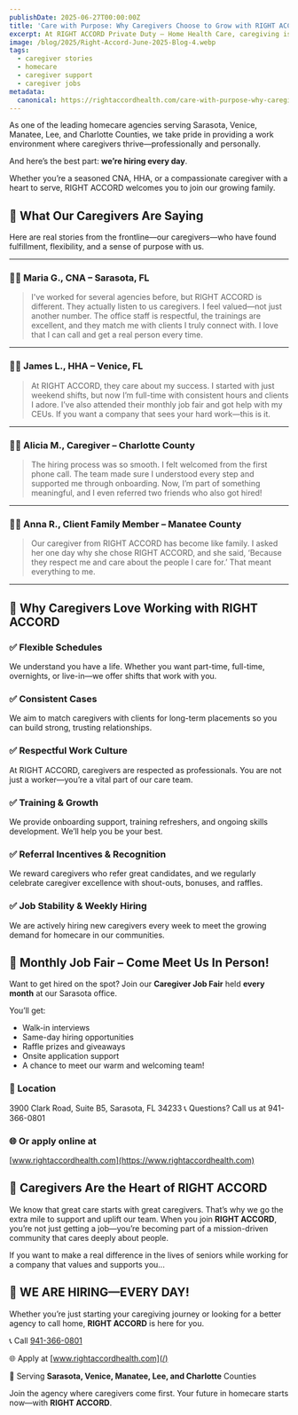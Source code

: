 ```yaml
---
publishDate: 2025-06-27T00:00:00Z
title: 'Care with Purpose: Why Caregivers Choose to Grow with RIGHT ACCORD'
excerpt: At RIGHT ACCORD Private Duty – Home Health Care, caregiving is more than a job—it’s a calling. Our caregivers are the heart of everything we do, and we believe they deserve to be supported, empowered, and appreciated every step of the way.
image: /blog/2025/Right-Accord-June-2025-Blog-4.webp
tags:
  - caregiver stories
  - homecare
  - caregiver support
  - caregiver jobs
metadata:
  canonical: https://rightaccordhealth.com/care-with-purpose-why-caregivers-choose-to-grow-with-right-accord
---
```


As one of the leading homecare agencies serving Sarasota, Venice, Manatee, Lee, and Charlotte Counties, we take pride in providing a work environment where caregivers thrive—professionally and personally.

And here’s the best part: **we’re hiring every day**.

Whether you’re a seasoned CNA, HHA, or a compassionate caregiver with a heart to serve, RIGHT ACCORD welcomes you to join our growing family.

## 💬 What Our Caregivers Are Saying

Here are real stories from the frontline—our caregivers—who have found fulfillment, flexibility, and a sense of purpose with us.

---

### 👩‍⚕️ Maria G., CNA – Sarasota, FL

> I've worked for several agencies before, but RIGHT ACCORD is different. They actually listen to us caregivers. I feel valued—not just another number. The office staff is respectful, the trainings are excellent, and they match me with clients I truly connect with. I love that I can call and get a real person every time.

---

### 👨‍⚕️ James L., HHA – Venice, FL

> At RIGHT ACCORD, they care about my success. I started with just weekend shifts, but now I’m full-time with consistent hours and clients I adore. I’ve also attended their monthly job fair and got help with my CEUs. If you want a company that sees your hard work—this is it.

---

### 👩🏽 Alicia M., Caregiver – Charlotte County

> The hiring process was so smooth. I felt welcomed from the first phone call. The team made sure I understood every step and supported me through onboarding. Now, I’m part of something meaningful, and I even referred two friends who also got hired!

---

### 👵🏼 Anna R., Client Family Member – Manatee County

> Our caregiver from RIGHT ACCORD has become like family. I asked her one day why she chose RIGHT ACCORD, and she said, ‘Because they respect me and care about the people I care for.’ That meant everything to me.

---

## 🌟 Why Caregivers Love Working with RIGHT ACCORD

### ✅ Flexible Schedules

We understand you have a life. Whether you want part-time, full-time, overnights, or live-in—we offer shifts that work with you.

### ✅ Consistent Cases

We aim to match caregivers with clients for long-term placements so you can build strong, trusting relationships.

### ✅ Respectful Work Culture

At RIGHT ACCORD, caregivers are respected as professionals. You are not just a worker—you’re a vital part of our care team.

### ✅ Training & Growth

We provide onboarding support, training refreshers, and ongoing skills development. We’ll help you be your best.

### ✅ Referral Incentives & Recognition

We reward caregivers who refer great candidates, and we regularly celebrate caregiver excellence with shout-outs, bonuses, and raffles.

### ✅ Job Stability & Weekly Hiring

We are actively hiring new caregivers every week to meet the growing demand for homecare in our communities.

## 📅 Monthly Job Fair – Come Meet Us In Person!

Want to get hired on the spot? Join our **Caregiver Job Fair** held **every month** at our Sarasota office.

You’ll get:

- Walk-in interviews
- Same-day hiring opportunities
- Raffle prizes and giveaways
- Onsite application support
- A chance to meet our warm and welcoming team!

### 📍 Location

3900 Clark Road, Suite B5, Sarasota, FL 34233 📞 Questions? Call us at 941-366-0801

### 🌐 Or apply online at

[www.rightaccordhealth.com](https://www.rightaccordhealth.com)

## 💖 Caregivers Are the Heart of RIGHT ACCORD

We know that great care starts with great caregivers. That’s why we go the extra mile to support and uplift our team. When you join **RIGHT ACCORD**, you’re not just getting a job—you’re becoming part of a mission-driven community that cares deeply about people.

If you want to make a real difference in the lives of seniors while working for a company that values and supports you...

## 📣 WE ARE HIRING—EVERY DAY!

Whether you’re just starting your caregiving journey or looking for a better agency to call home, **RIGHT ACCORD** is here for you.

📞 Call [941-366-0801](tel:941-366-0801)

🌐 Apply at [www.rightaccordhealth.com](/)

📍 Serving **Sarasota, Venice, Manatee, Lee, and Charlotte** Counties

Join the agency where caregivers come first. Your future in homecare starts now—with **RIGHT ACCORD**.
